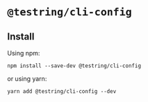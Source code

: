 # `@testring/cli-config`



## Install
Using npm:

```
npm install --save-dev @testring/cli-config
```

or using yarn:

```
yarn add @testring/cli-config --dev
```